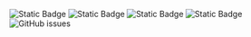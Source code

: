 ![Static Badge](https://img.shields.io/badge/blacklists-60-000000) ![Static Badge](https://img.shields.io/badge/blacklisted-3138982-cc0000) ![Static Badge](https://img.shields.io/badge/whitelisted-2244-00CC00) ![Static Badge](https://img.shields.io/badge/streaming_blacklist-28107-000000) ![GitHub issues](https://img.shields.io/github/issues/fabriziosalmi/blacklists)
